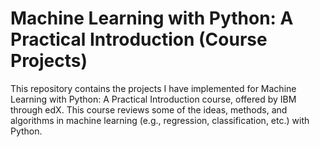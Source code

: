 # Machine Learning with Python: A Practical Introduction (Course Projects)

This repository contains the projects I have implemented for Machine Learning with Python: A Practical Introduction course, offered by IBM through edX. This course reviews some of the ideas, methods, and algorithms in machine learning (e.g., regression, classification, etc.) with Python.
